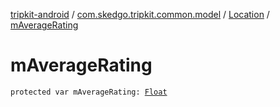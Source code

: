 [tripkit-android](../../index.md) / [com.skedgo.tripkit.common.model](../index.md) / [Location](index.md) / [mAverageRating](./m-average-rating.md)

# mAverageRating

`protected var mAverageRating: `[`Float`](https://kotlinlang.org/api/latest/jvm/stdlib/kotlin/-float/index.html)
